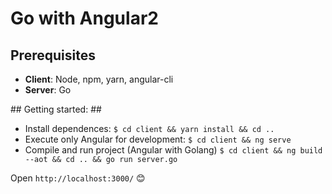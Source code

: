 # Go with Angular2 #

## Prerequisites ##

* **Client**: Node, npm, yarn, angular-cli
* **Server**: Go

## Getting started: ##

* Install dependences:  `$ cd client && yarn install && cd ..`
* Execute only Angular for development: `$ cd client && ng serve`
* Compile and run project (Angular with Golang) `$ cd client && ng build --aot && cd .. && go run server.go`

Open `http://localhost:3000/` 😊
